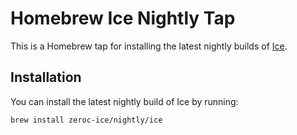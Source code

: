 # Homebrew Ice Nightly Tap

This is a Homebrew tap for installing the latest nightly builds of [Ice][ice].

## Installation

You can install the latest nightly build of Ice by running:

```bash
brew install zeroc-ice/nightly/ice
```

[ice]: https://github.com/zeroc-ice/ice
